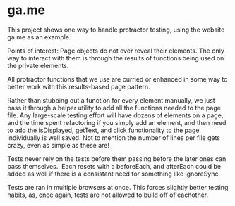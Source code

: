 # ga.me

This project shows one way to handle protractor testing, using the website ga.me as an example.

Points of interest:
Page objects do not ever reveal their elements. The only way to interact with them is through the results of functions being used on the private elements.

All protractor functions that we use are curried or enhanced in some way to better work with this results-based page pattern.

Rather than stubbing out a function for every element manually, we just pass it through a helper utility to add all the functions needed to the page file. Any large-scale testing effort will have dozens of elements on a page, and the time spent refactoring if you simply add an element, and then need to add the isDisplayed, getText, and click functionality to the page individually is well saved. Not to mention the number of lines per file gets crazy, even as simple as these are!

Tests never rely on the tests before them passing before the later ones can pass themselves.. Each resets with a beforeEach, and afterEach could be added as well if there is a consistant need for something like ignoreSync.

Tests are ran in multiple browsers at once. This forces slightly better testing habits, as, once again, tests are not allowed to build off of eachother.
